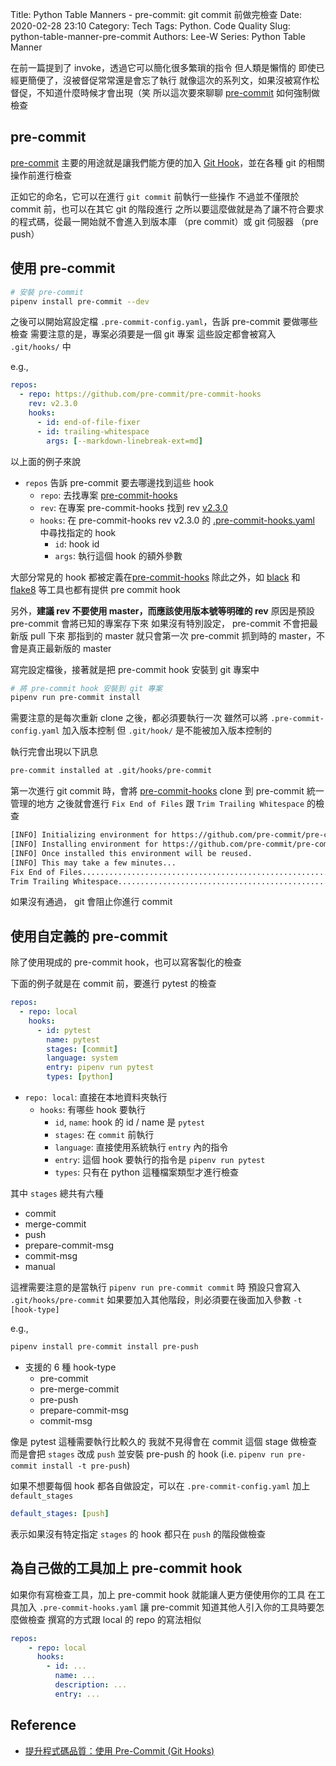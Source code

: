 Title: Python Table Manners - pre-commit: git commit 前做完檢查
Date: 2020-02-28 23:10
Category: Tech
Tags: Python. Code Quality
Slug: python-table-manner-pre-commit
Authors: Lee-W
Series: Python Table Manner

在前一篇提到了 invoke，透過它可以簡化很多繁瑣的指令
但人類是懶惰的
即使已經更簡便了，沒被督促常常還是會忘了執行
就像這次的系列文，如果沒被寫作松督促，不知道什麼時候才會出現（笑
所以這次要來聊聊 [pre-commit](https://pre-commit.com) 如何強制做檢查

## pre-commit
[pre-commit](https://pre-commit.com/) 主要的用途就是讓我們能方便的加入 [Git Hook](https://git-scm.com/book/zh-tw/v2/Customizing-Git-Git-Hooks)，並在各種 git 的相關操作前進行檢查

正如它的命名，它可以在進行 `git commit` 前執行一些操作
不過並不僅限於 commit 前，也可以在其它 git 的階段進行
之所以要這麼做就是為了讓不符合要求的程式碼，從最一開始就不會進入到版本庫 （pre commit）或 git 伺服器 （pre push）

## 使用 pre-commit

```sh
# 安裝 pre-commit
pipenv install pre-commit --dev
```

之後可以開始寫設定檔 `.pre-commit-config.yaml`，告訴 pre-commit 要做哪些檢查
需要注意的是，專案必須要是一個 git 專案
這些設定都會被寫入 `.git/hooks/` 中

e.g.,

```yaml
repos:
  - repo: https://github.com/pre-commit/pre-commit-hooks
    rev: v2.3.0
    hooks:
      - id: end-of-file-fixer
      - id: trailing-whitespace
        args: [--markdown-linebreak-ext=md]
```

以上面的例子來說

* `repos` 告訴 pre-commit 要去哪邊找到這些 hook
    * `repo`: 去找專案 [pre-commit-hooks](https://github.com/pre-commit/pre-commit-hooks)
    * `rev`: 在專案 pre-commit-hooks 找到 rev [v2.3.0](https://github.com/pre-commit/pre-commit-hooks/tree/v2.3.0)
    * `hooks`: 在 pre-commit-hooks rev v2.3.0 的 [.pre-commit-hooks.yaml](https://github.com/pre-commit/pre-commit-hooks/blob/v2.3.0/.pre-commit-hooks.yaml) 中尋找指定的 hook
        * `id`: hook id
        * `args`: 執行這個 hook 的額外參數

大部分常見的 hook 都被定義在[pre-commit-hooks](https://github.com/pre-commit/pre-commit-hooks)
除此之外，如 [black](https://github.com/psf/black) 和 [flake8](https://gitlab.com/pycqa/flake8) 等工具也都有提供 pre commit hook

另外，**建議 rev 不要使用 master，而應該使用版本號等明確的 rev**
原因是預設 pre-commit 會將已知的專案存下來
如果沒有特別設定， pre-commit 不會把最新版 pull 下來
那指到的 master 就只會第一次 pre-commit 抓到時的 master，不會是真正最新版的 master

寫完設定檔後，接著就是把 pre-commit hook 安裝到 git 專案中

```sh
# 將 pre-commit hook 安裝到 git 專案
pipenv run pre-commit install
```

需要注意的是每次重新 clone 之後，都必須要執行一次
雖然可以將 `.pre-commit-config.yaml` 加入版本控制
但 `.git/hook/` 是不能被加入版本控制的

執行完會出現以下訊息

```sh
pre-commit installed at .git/hooks/pre-commit
```

第一次進行 git commit 時，會將 [pre-commit-hooks](https://github.com/pre-commit/pre-commit-hooks) clone 到 pre-commit 統一管理的地方
之後就會進行 `Fix End of Files` 跟 `Trim Trailing Whitespace` 的檢查

```sh
[INFO] Initializing environment for https://github.com/pre-commit/pre-commit-hooks.
[INFO] Installing environment for https://github.com/pre-commit/pre-commit-hooks.
[INFO] Once installed this environment will be reused.
[INFO] This may take a few minutes...
Fix End of Files.........................................................Passed
Trim Trailing Whitespace.................................................Passed
```

如果沒有通過， git 會阻止你進行 commit

## 使用自定義的 pre-commit
除了使用現成的 pre-commit hook，也可以寫客製化的檢查

下面的例子就是在 commit 前，要進行 pytest 的檢查

```yaml
repos:
  - repo: local
    hooks:
      - id: pytest
        name: pytest
        stages: [commit]
        language: system
        entry: pipenv run pytest
        types: [python]
```

* `repo: local`: 直接在本地資料夾執行
    * `hooks`: 有哪些 hook 要執行
        * `id`, `name`: hook 的 id / name 是 `pytest`
        * `stages`: 在 `commit` 前執行
        * `language`: 直接使用系統執行 `entry` 內的指令
        * `entry`: 這個 hook 要執行的指令是 `pipenv run pytest`
        * `types`: 只有在 python 這種檔案類型才進行檢查

其中 `stages` 總共有六種

* commit
* merge-commit
* push
* prepare-commit-msg
* commit-msg
* manual

這裡需要注意的是當執行 `pipenv run pre-commit commit` 時
預設只會寫入 `.git/hooks/pre-commit`
如果要加入其他階段，則必須要在後面加入參數 `-t [hook-type]`

e.g.,

```sh
pipenv install pre-commit install pre-push
```

* 支援的 6 種 hook-type
    * pre-commit
    * pre-merge-commit
    * pre-push
    * prepare-commit-msg
    * commit-msg

像是 pytest 這種需要執行比較久的
我就不見得會在 commit 這個 stage 做檢查
而是會把 `stages` 改成 `push`
並安裝 pre-push 的 hook (i.e. `pipenv run pre-commit install -t pre-push`)

如果不想要每個 hook 都各自做設定，可以在 `.pre-commit-config.yaml` 加上 `default_stages`

```yaml
default_stages: [push]
```

表示如果沒有特定指定 `stages` 的 hook 都只在 `push` 的階段做檢查

## 為自己做的工具加上 pre-commit hook
如果你有寫檢查工具，加上 pre-commit hook 就能讓人更方便使用你的工具
在工具加入 `.pre-commit-hooks.yaml` 讓 pre-commit 知道其他人引入你的工具時要怎麼做檢查
撰寫的方式跟 local 的 repo 的寫法相似

```yaml
repos:
    - repo: local
      hooks:
        - id: ...
          name: ...
          description: ...
          entry: ...
```

## Reference
* [提升程式碼品質：使用 Pre-Commit (Git Hooks) ](https://mropengate.blogspot.com/2019/08/pre-commit-git-hooks_4.html)
